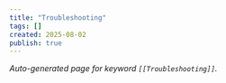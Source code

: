 ```yaml
---
title: "Troubleshooting"
tags: []
created: 2025-08-02
publish: true
---
```


_Auto-generated page for keyword `[[Troubleshooting]]`._

